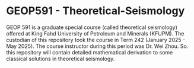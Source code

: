 # GEOP591 - Theoretical-Seismology

GEOP 591 is a graduate special course (called theoretical seismology) offered at King Fahd University of Petroleum and Minerals (KFUPM). The custodian of this repository took the course in Term 242 (January 2025 - May 2025). The course instructor during this period was Dr. Wei Zhou. So. this repository will contain detailed mathematical derivation to some classical solutions in theoretical seismology. 

